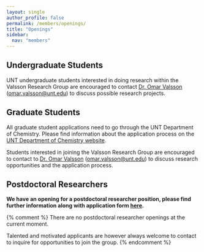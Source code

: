 ```yaml
---
layout: single
author_profile: false
permalink: /members/openings/
title: "Openings"
sidebar:
  nav: "members"
---
```


## Undergraduate Students
UNT undergraduate students interested in doing research within the Valsson Research Group are encouraged to contact [Dr. Omar Valsson]({{site.url}}/members/omar-valsson) ([omar.valsson@unt.edu]([mailto:omar.valsson@unt.edu)) to discuss possible research projects.

## Graduate Students
All graduate student applications need to go through the UNT Department of Chemistry. Please find information about the application process on the [UNT Department of Chemistry website](https://chemistry.unt.edu/graduate-program/prospective-students).

Students interested in joining the Valsson Research Group are encouraged to contact to [Dr. Omar Valsson]({{site.url}}/members/omar-valsson) ([omar.valsson@unt.edu]([mailto:omar.valsson@unt.edu)) to discuss research opportunities and the application process.

## Postdoctoral Researchers
**We have an opening for a postdoctoral researcher position, please find further information along with application form [here](https://jobs.untsystem.edu/postings/63766).**

{% comment %}
There are no postdoctoral researcher openings at the current moment.

Talented and motivated applicants are however always welcome to contact
to inquire for
opportunities to join the group.
{% endcomment %}
